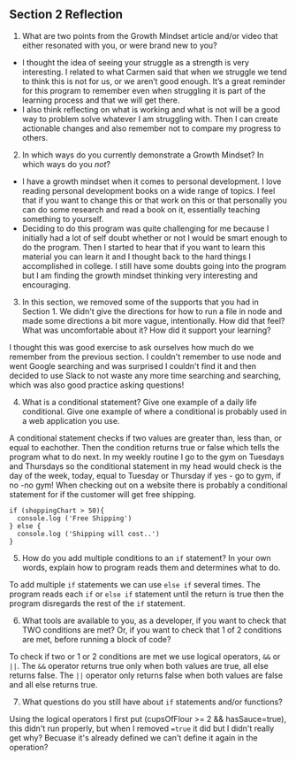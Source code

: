 ## Section 2 Reflection

1. What are two points from the Growth Mindset article and/or video that either resonated with you, or were brand new to you?

* I thought the idea of seeing your struggle as a strength is very interesting. I related to what Carmen said that when we struggle we tend to think this is not for us, or we aren’t good enough. It’s a great reminder for this program to remember even when struggling it is part of the learning process and that we will get there. 
* I also think reflecting on what is working and what is not will be a good way to problem solve whatever I am struggling with. Then I can create actionable changes and also remember not to compare my progress to others. 

2. In which ways do you currently demonstrate a Growth Mindset? In which ways do you _not_?

* I have a growth mindset when it comes to personal development. I love reading personal development books on a wide range of topics. I feel that if you want to change this or that work on this or that personally you can do some research and read a book on it, essentially teaching something to yourself. 
* Deciding to do this program was quite challenging for me because I initially had a lot of self doubt whether or not I would be smart enough to do the program. Then I started to hear that if you want to learn this material you can learn it and I thought back to the hard things I accomplished in college. I still have some doubts going into the program but I am finding the growth mindset thinking very interesting and encouraging.

3. In this section, we removed some of the supports that you had in Section 1. We didn't give the directions for how to run a file in node and made some directions a bit more vague, intentionally. How did that feel? What was uncomfortable about it? How did it support your learning?

I thought this was good exercise to ask ourselves how much do we remember from the previous section. I couldn't remember to use node and went Google searching and was surprised I couldn't find it and then decided to use Slack to not waste any more time searching and searching, which was also good practice asking questions!

4. What is a conditional statement? Give one example of a daily life conditional. Give one example of where a conditional is probably used in a web application you use.

A conditional statement checks if two values are greater than, less than, or equal to eachother. Then the condition returns true or false which tells the program what to do next. In my weekly routine I go to the gym on Tuesdays and Thursdays so the conditional statement in my head would check is the day of the week, today, equal to Tuesday or Thursday if yes - go to gym, if no -no gym! When checking out on a website there is probably a conditional statement for if the customer will get free shipping.

```
if (shoppingChart > 50){
  console.log ('Free Shipping')
} else {
  console.log ('Shipping will cost..')
}
```
5. How do you add multiple conditions to an `if` statement? In your own words, explain how to program reads them and determines what to do.

To add multiple `if` statements we can use `else if` several times. The program reads each `if` or `else if` statement until the return is true then the program disregards the rest of the `if` statement. 

6. What tools are available to you, as a developer, if you want to check that TWO conditions are met? Or, if you want to check that 1 of 2 conditions are met, before running a block of code?

To check if two or 1 or 2 conditions are met we use logical operators, `&&` or `||`. The `&&` operator returns true only when both values are true, all else returns false. The `||` operator only returns false when both values are false and all else returns true.

7. What questions do you still have about `if` statements and/or functions?

Using the logical operators I first put (cupsOfFlour >= 2 && hasSauce=true), this didn't run properly, but when I removed `=true` it did but I didn't really get why? Becuase it's already defined we can't define it again in the operation?
